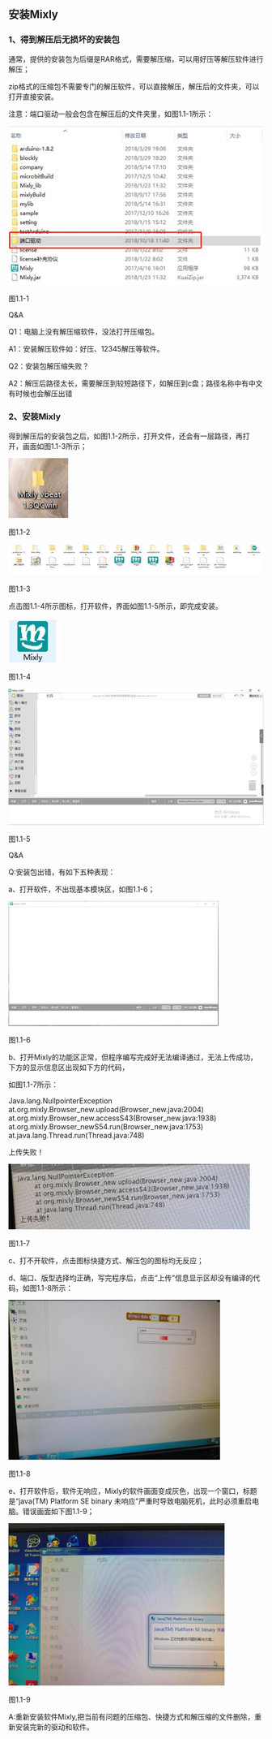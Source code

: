 ## 安装Mixly

### 1、得到解压后无损坏的安装包

通常，提供的安装包为后缀是RAR格式，需要解压缩，可以用好压等解压软件进行解压；

zip格式的压缩包不需要专门的解压软件，可以直接解压，解压后的文件夹，可以打开直接安装。

注意：端口驱动一般会包含在解压后的文件夹里，如图1.1-1所示：

![img](/assets/image002.jpg)

图1.1-1

Q&A

Q1：电脑上没有解压缩软件，没法打开压缩包。

A1：安装解压软件如：好压、12345解压等软件。

Q2：安装包解压缩失败？

A2：解压后路径太长，需要解压到较短路径下，如解压到c盘；路径名称中有中文有时候也会解压出错

### 2、安装Mixly

得到解压后的安装包之后，如图1.1-2所示，打开文件，还会有一层路径，再打开，画面如图1.1-3所示；

![img](/assets/image004.jpg)

图1.1-2

![img](/assets/image006.jpg)

图1.1-3

 点击图1.1-4所示图标，打开软件，界面如图1.1-5所示，即完成安装。

![img](/assets/image008.jpg)

图1.1-4

![img](/assets/image010.jpg)

图1.1-5

Q&A

Q:安装包出错，有如下五种表现：

a、打开软件，不出现基本模块区，如图1.1-6；

![33055598100164778](/assets/image012.gif)

图1.1-6

b、打开Mixly的功能区正常，但程序编写完成好无法编译通过，无法上传成功，下方的显示信息区出现如下方的代码，

如图1.1-7所示：

Java.lang.NullpointerException          at.org.mixly.Browser_new.upload(Browser_new.java:2004)  at.org.mixly.Browser_new.accessS43(Browser_new.java:1938)    at.org.mixly.Browser_newS54.run(Browser_new.java:1753)
at.java.lang.Thread.run(Thread.java:748)

上传失败！

![img](/assets/image014.jpg)

图1.1-7

c、打不开软件，点击图标快捷方式、解压包的图标均无反应；

d、端口、版型选择均正确，写完程序后，点击“上传”信息显示区却没有编译的代码，如图1.1-8所示：

![307136813443371144](/assets/image016.jpg)

图1.1-8

e、打开软件后，软件无响应，Mixly的软件画面变成灰色，出现一个窗口，标题是“java(TM) Platform SE binary 未响应”严重时导致电脑死机，此时必须重启电脑。错误画面如下图1.1-9；

![810709004138676454](/assets/image018.jpg)

图1.1-9

A:重新安装软件Mixly,把当前有问题的压缩包、快捷方式和解压缩的文件删除，重新安装完新的驱动和软件。